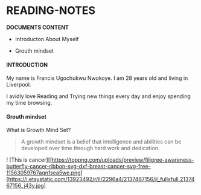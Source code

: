 # READING-NOTES

**DOCUMENTS CONTENT**

- Introducton About Myself

- Grouth mindset

#### INTRODUCTION


  My name is Francis Ugochukwu Nwokoye. I am 28 years old and living in Liverpool. 
  
  
  I avidly love Reading and Trying new things every day and enjoy spending my time browsing.

#### Grouth mindset


 What is Growth Mind Set?

> A growth mindset is a belief that intelligence and abilities can be developed over time through hard work and dedication.

! [This is cancer][[https://toppng.com/uploads/preview/filigree-awareness-butterfly-cancer-ribbon-svg-dxf-breast-cancer-svg-free-11563059767aqn1sea5we.png][https://i.etsystatic.com/13923492/r/il/2296a4/2137467156/il_fullxfull.2137467156_j43y.jpg]
